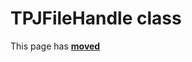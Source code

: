# TPJFileHandle class

This page has [**moved**](https://lib-docs.delphidabbler.com/IOUtils/1/API/TPJFileHandle)